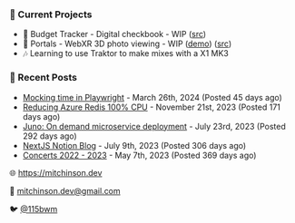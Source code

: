 ### 📌 Current Projects
- 💸 Budget Tracker - Digital checkbook - WIP ([src](https://github.com/bmitchinson/budget-entry))
- 📸 Portals - WebXR 3D photo viewing - WIP ([demo](https://portals.mitchinson.dev/)) ([src](https://github.com/bmitchinson/vr-jpg-viewer-webxr))
- 🎶 Learning to use Traktor to make mixes with a X1 MK3

### 📝 Recent Posts

- [Mocking time in Playwright](https://blog.mitchinson.dev/playwright-mock-time) - March 26th, 2024 (Posted 45 days ago)
- [Reducing Azure Redis 100% CPU](https://blog.mitchinson.dev/redis-cpu) - November 21st, 2023 (Posted 171 days ago)
- [Juno: On demand microservice deployment](https://blog.mitchinson.dev/juno) - July 23rd, 2023 (Posted 292 days ago)
- [NextJS Notion Blog](https://blog.mitchinson.dev/blog-2023) - July 9th, 2023 (Posted 306 days ago)
- [Concerts 2022 - 2023](https://blog.mitchinson.dev/concerts-2023) - May 7th, 2023 (Posted 369 days ago)

🌐 https://mitchinson.dev

💌 mitchinson.dev@gmail.com

🐦 [@115bwm](https://twitter.com/115bwm)